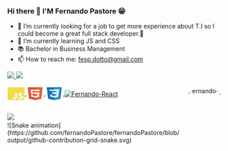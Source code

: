 ### Hi there 👋 I'M Fernando Pastore 😁

- 🔭 I’m currently looking for a job to get more experience about T.I so I could become a great full stack developer.🙌
- 🌱 I’m currently learning JS and CSS
- 📚 Bachelor in Business Management
- 📫 How to reach me: fesp.dotto@gmail.com


<div>
  <a href="https://github.com/fernandoPastore">
  <img height="160em" src="https://github-readme-stats.vercel.app/api?username=fernandoPastore&show_icons=true&theme=dracula&include_all_commits=true&count_private=true"/>
  <img height="160em" src="https://github-readme-stats.vercel.app/api/top-langs/?username=fernandoPastore&layout=compact&langs_count=10&theme=dracula"/>
</div>
  <div style="display: inline_block">
  <br>
  <img align="center" alt="Fernando-Js" height="30" width="40" src="https://raw.githubusercontent.com/devicons/devicon/master/icons/javascript/javascript-plain.svg">
  <img align="center" alt="Fernando-HTML" height="30" width="40" src="https://raw.githubusercontent.com/devicons/devicon/master/icons/html5/html5-original.svg">
  <img align="center" alt="Fernando-CSS" height="30" width="40" src="https://raw.githubusercontent.com/devicons/devicon/master/icons/css3/css3-original.svg">
  <img align="center" alt="Fernando-React" height="30" width="40" src="https://cdn.jsdelivr.net/gh/devicons/devicon/icons/react/react-original.svg">
  <img align="right" alt="Fernando-gif" height="150" style="border-radius:50px;"
 src="https://cdn.discordapp.com/attachments/937431464004444172/939633647043108954/643oi0.gif">
    
</div>    

##
    
<div> 
  <a href="https://instagram.com/kodaah_"><img src="https://img.shields.io/badge/-Instagram-%23E4405F?style=for-the-badge&logo=instagram&logoColor=white" target="_blank"></a>
  
  </div>
  ![Snake animation](https://github.com/fernandoPastore/fernandoPastore/blob/output/github-contribution-grid-snake.svg)
 

